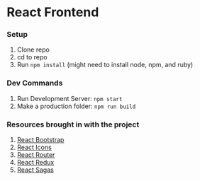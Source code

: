 # React Frontend

### Setup

1. Clone repo
2. cd to repo
3. Run `npm install` (might need to install node, npm, and ruby)

### Dev Commands

1. Run Development Server: `npm start`
2. Make a production folder: `npm run build`

### Resources brought in with the project

1. [React Bootstrap](https://react-bootstrap.github.io/components.html)
2. [React Icons](https://gorangajic.github.io/react-icons/fa.html)
3. [React Router](https://reacttraining.com/react-router/)
4. [React Redux](http://redux.js.org/docs/basics/UsageWithReact.html)
5. [React Sagas](https://redux-saga.js.org/)
